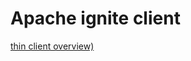 # Apache ignite client

[thin client overview)](https://ignite.apache.org/docs/latest/thin-clients/getting-started-with-thin-clients)

